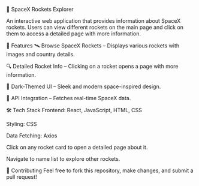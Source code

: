 🚀 SpaceX Rockets Explorer

An interactive web application that provides information about SpaceX rockets. Users can view different rockets on the main page and click on them to access a detailed page with more information.

🌟 Features
🛰️ Browse SpaceX Rockets – Displays various rockets with images and country details.

🔍 Detailed Rocket Info – Clicking on a rocket opens a page with more information.

🎨 Dark-Themed UI – Sleek and modern space-inspired design.

📡 API Integration – Fetches real-time SpaceX data.

🛠️ Tech Stack
Frontend: React, JavaScript, HTML, CSS

Styling: CSS 

Data Fetching: Axios


Click on any rocket card to open a detailed page about it.

Navigate to name list to explore other rockets.


🤝 Contributing
Feel free to fork this repository, make changes, and submit a pull request!
